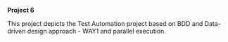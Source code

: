 **Project 6**

This project depicts the Test Automation project based on BDD and Data-driven design approach - WAY1 and parallel execution.




